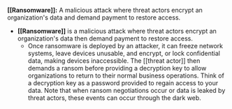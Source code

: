 **[[Ransomware]]:** A malicious attack where threat actors encrypt an organization's data and demand payment to restore access. 

- **[[Ransomware]]** is a malicious attack where threat actors encrypt an organization's data then demand payment to restore access. 
	- Once ransomware is deployed by an attacker, it can freeze network systems, leave devices unusable, and encrypt, or lock confidential data, making devices inaccessible. The [[threat actor]] then demands a ransom before providing a decryption key to allow organizations to return to their normal business operations. Think of a decryption key as a password provided to regain access to your data. Note that when ransom negotiations occur or data is leaked by threat actors, these events can occur through the dark web.